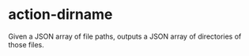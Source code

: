 # action-dirname
Given a JSON array of file paths, outputs a JSON array of directories of those files.
